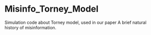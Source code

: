 # Misinfo_Torney_Model
Simulation code about Torney model, used in our paper A brief natural history of misinformation. 
